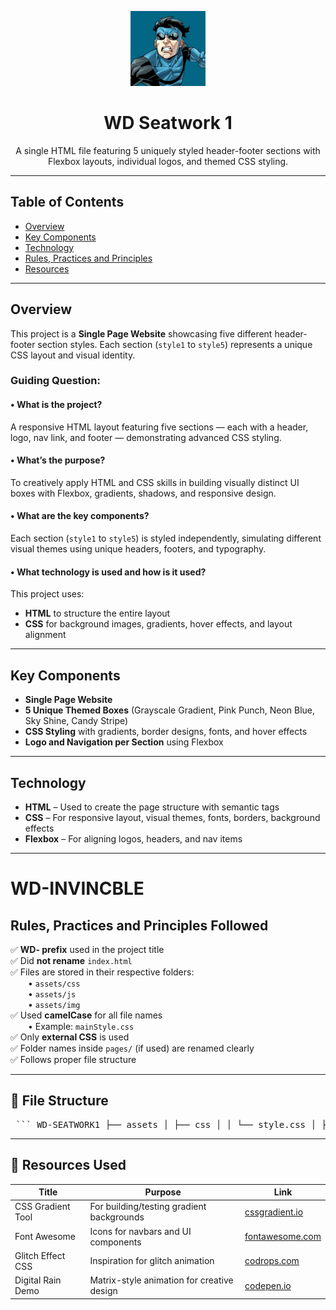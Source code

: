 <p align="center">
  <img src="assets/img/logo1.1.jpg" alt="Invincible Logo" width="120"/>
</p>

<h1 align="center">WD Seatwork 1</h1>

<p align="center">
  A single HTML file featuring 5 uniquely styled header-footer sections with Flexbox layouts, individual logos, and themed CSS styling.
</p>

---

## Table of Contents

- [Overview](#overview)
- [Key Components](#key-components)
- [Technology](#technology)
- [Rules, Practices and Principles](#rules-practices-and-principles)
- [Resources](#resources)

---

## Overview

This project is a **Single Page Website** showcasing five different header-footer section styles. Each section (`style1` to `style5`) represents a unique CSS layout and visual identity.

### Guiding Question:

#### • What is the project?
A responsive HTML layout featuring five sections — each with a header, logo, nav link, and footer — demonstrating advanced CSS styling.

#### • What’s the purpose?
To creatively apply HTML and CSS skills in building visually distinct UI boxes with Flexbox, gradients, shadows, and responsive design.

#### • What are the key components?
Each section (`style1` to `style5`) is styled independently, simulating different visual themes using unique headers, footers, and typography.

#### • What technology is used and how is it used?
This project uses:

- **HTML** to structure the entire layout
- **CSS** for background images, gradients, hover effects, and layout alignment

---

## Key Components

- **Single Page Website**
- **5 Unique Themed Boxes** (Grayscale Gradient, Pink Punch, Neon Blue, Sky Shine, Candy Stripe)
- **CSS Styling** with gradients, border designs, fonts, and hover effects
- **Logo and Navigation per Section** using Flexbox

---

## Technology

- **HTML** – Used to create the page structure with semantic tags
- **CSS** – For responsive layout, visual themes, fonts, borders, background effects
- **Flexbox** – For aligning logos, headers, and nav items

---

# WD-INVINCBLE

## Rules, Practices and Principles Followed

✅ **WD- prefix** used in the project title  
✅ Did **not rename** `index.html`  
✅ Files are stored in their respective folders:  
  • `assets/css`  
  • `assets/js`  
  • `assets/img`  
✅ Used **camelCase** for all file names  
  • Example: `mainStyle.css`  
✅ Only **external CSS** is used  
✅ Folder names inside `pages/` (if used) are renamed clearly  
✅ Follows proper file structure

---

## 📁 File Structure
<pre> ``` WD-SEATWORK1 ├── assets │ ├── css │ │ └── style.css │ ├── img │ │ └── logoreadme.png │ └── js │ └── script.js ├── pages │ └── examplePage │ ├── assets │ │ ├── css │ │ │ └── style.css │ │ ├── img │ │ │ └── exampleImage.webp │ │ └── js │ │ └── script.js │ └── index.html ├── index.html └── readme.md ``` </pre>
---

## 🔗 Resources Used

| Title             | Purpose                                        | Link                           |
|------------------|------------------------------------------------|--------------------------------|
| CSS Gradient Tool | For building/testing gradient backgrounds      | [cssgradient.io](https://cssgradient.io) |
| Font Awesome      | Icons for navbars and UI components            | [fontawesome.com](https://fontawesome.com) |
| Glitch Effect CSS | Inspiration for glitch animation               | [codrops.com](https://tympanus.net/codrops) |
| Digital Rain Demo | Matrix-style animation for creative design     | [codepen.io](https://codepen.io) |

